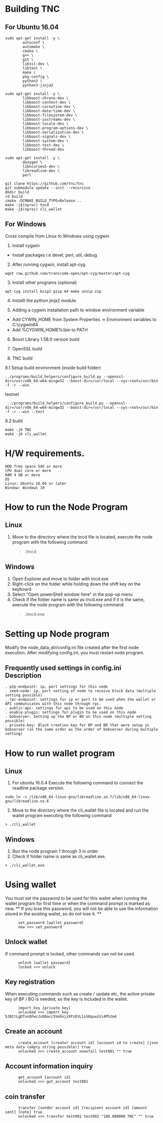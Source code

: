 # Building TNC
## For Ubuntu 16.04
```
sudo apt-get install -y \  
        autoconf \  
        automake \  
        cmake \  
        g++ \  
        git \  
        libssl-dev \  
        libtool \  
        make \  
        pkg-config \  
        python3 \  
        python3-jinja2
```

```
sudo apt-get install -y \  
        libboost-chrono-dev \  
        libboost-context-dev \  
        libboost-coroutine-dev \  
        libboost-date-time-dev \  
        libboost-filesystem-dev \  
        libboost-iostreams-dev \  
        libboost-locale-dev \  
        libboost-program-options-dev \  
        libboost-serialization-dev \  
        libboost-signals-dev \  
        libboost-system-dev \  
        libboost-test-dev \  
        libboost-thread-dev  
```

```
sudo apt-get install -y \  
        doxygen \  
        libncurses5-dev \  
        libreadline-dev \  
        perl  
```

```
git clone https://github.com/tnc/tnc
git submodule update --init --recursive
mkdir build
cd build
cmake -DCMAKE_BUILD_TYPE=Release ..
make -j$(nproc) tncd
make -j$(nproc) cli_wallet
```

## For Windows
 Cross compile from Linux to Windows using cygwin

1. Install cygwin 
- Install packages i.e devel, perl, util, debug 

2. After running cygwin, install apt-cyg
```
wget raw.github.com/transcode-open/apt-cyg/master/apt-cyg
```

3. Install other programs (optional)
```
apt-cyg install bzip2 gzip m4 make unzip zip
```

4. Installl the python jinja2 module

5. Adding a cygwin installation path to window environment variable 
- Add CYWIN_HOME from System Properties -> Environment variables to C:\cygwin64  
- Add %CYGWIN_HOME%\bin to PATH

6. Boost Library 1.58.0 version build

7. OpenSSL build

8. TNC build

 8.1 Setup build environment (inside build folder)
 ```
 ../programs/build_helpers/configure_build.py --openssl-dir=/usr/x86_64-w64-mingw32 --boost-dir=/usr/local --sys-root=/usr/bin -f -r --win
```

testnet
```
 ../programs/build_helpers/configure_build.py --openssl-dir=/usr/x86_64-w64-mingw32 --boost-dir=/usr/local --sys-root=/usr/bin -f -r --win --test
 ```

 8.2 build
 ```
 make -j6 TNC
 make -j6 cli_wallet
 ```
 
# H/W requirements.
```
HDD free space 54G or more
CPU dual core or more
RAM 4 GB or more
OS
Linux: Ubuntu 16.04 or later
Window: Windows 10
```

# How to run the Node Program
## Linux
1. Move to the directory where the tncd file is located, execute the node program with the following command
   > ./tncd
## Windows
1. Open Explorer and move to folder with tncd.exe
2. Right-click on the folder while holding down the shift key on the keyboard
3. Select "Open powerShell window here" in the pop-up menu
4. Check if the folder name is same as tncd.exe and if it is the same, execute the node program with the following command
   >.\tncd.exe

# Setting up Node program 
Modify the node_data_dir/config.ini file created after the first node execution.
After modifying config.ini, you must restart node program.

## Frequently used settings in config.ini Description
```
. p2p-endpoint: ip, port settings for this node
. seed-node: ip, port setting of node to receive block data (multiple setting possible)
. rpc-endpoint: settings for ip or port to be used when the wallet or API communicates with this node through rpc.
. public-api: settings for api to be used on this node
. enable-plugin: settings for plugin to be used on this node
. bobserver: Setting up the BP or BO on this node (multiple setting possible)
. private-key: Block creation key for BP and BO that were setup in bobserver (in the same order as the order of bobserver during multiple setting)
```

# How to run wallet program
## Linux
1. For ubuntu 16.0.4
Execute the following command to connect the readline package version.
```
sudo ln -s /lib/x86_64-linux-gnu/libreadline.so.7/lib/x86_64-linux-gnu/libreadline.so.6
```
2. Move to the directory where the cli_wallet file is located and run the wallet program executing the following command
```
> ./cli_wallet
```
## Windows
1. Run the node program 1 through 3 in order.
2. Check if folder name is same as cli_wallet.exe.
```
> ./cli_wallet.exe
```

# Using wallet
You must set the password to be used for this wallet when running the wallet program for first time or when the command prompt is marked as new.
** If you lose this password, you will not be able to use the information stored in the existing wallet, so do not lose it. **

```
      set_password [wallet password]
      new >>> set_password
```

## Unlock wallet
If command prompt is locked, other commands can not be used.
     
```
      unlock [wallet password]  
      locked >>> unlock
```

## Key registration
When executing commands such as create / update etc, the active private key of BP / BO is needed, so the key is included in the wallet.

```
      import_key [private key]
      unlocked >>> import_key 5JDCtLgDTxnQFwzJvD8acc5VeGnjzXPzEVL1sS8quwiVi4PhJm4
```

## Create an account
```
      create_account [creator account id] [account id to create] [json meta data (empty string possible)] true  
      unlocked >>> create_account oneofall test001 "" true
```  
## Account information inquiry
```
      get_account [account id]
      unlocked >>> get_account test001
```  

## coin transfer
```
      transfer [sender account id] [recipient account id] [amount sent] [note] true   
      unlocked >>> transfer test001 test002 "100.000000 TNC" "" true
```

